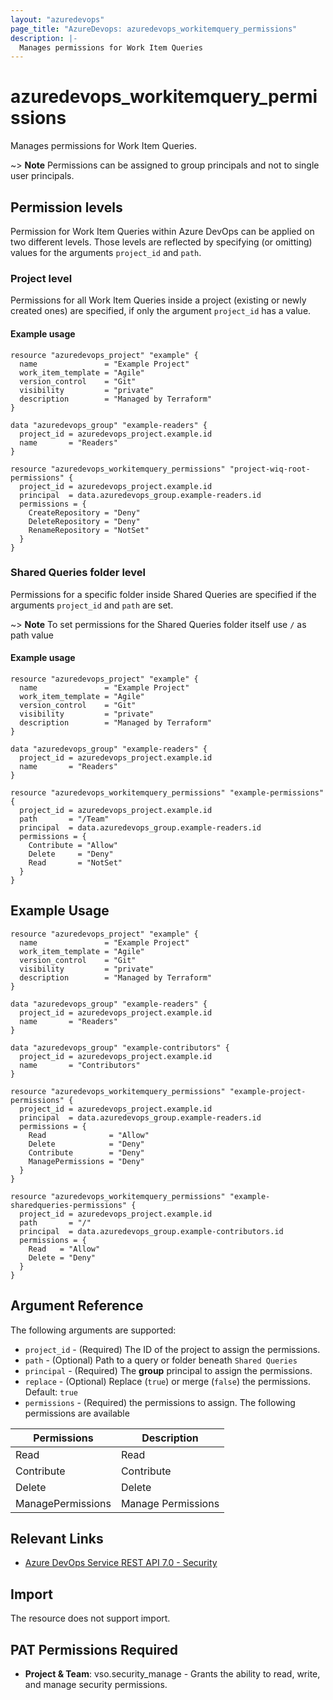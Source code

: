 ```yaml
---
layout: "azuredevops"
page_title: "AzureDevops: azuredevops_workitemquery_permissions"
description: |-
  Manages permissions for Work Item Queries
---
```


# azuredevops_workitemquery_permissions

Manages permissions for Work Item Queries. 

~> **Note** Permissions can be assigned to group principals and not to single user principals.

## Permission levels

Permission for Work Item Queries within Azure DevOps can be applied on two different levels.
Those levels are reflected by specifying (or omitting) values for the arguments `project_id` and `path`.

### Project level

Permissions for all Work Item Queries inside a project (existing or newly created ones) are specified, if only the argument `project_id` has a value.

#### Example usage

```hcl
resource "azuredevops_project" "example" {
  name               = "Example Project"
  work_item_template = "Agile"
  version_control    = "Git"
  visibility         = "private"
  description        = "Managed by Terraform"
}

data "azuredevops_group" "example-readers" {
  project_id = azuredevops_project.example.id
  name       = "Readers"
}

resource "azuredevops_workitemquery_permissions" "project-wiq-root-permissions" {
  project_id = azuredevops_project.example.id
  principal  = data.azuredevops_group.example-readers.id
  permissions = {
    CreateRepository = "Deny"
    DeleteRepository = "Deny"
    RenameRepository = "NotSet"
  }
}
```

### Shared Queries folder level

Permissions for a specific folder inside Shared Queries are specified if the arguments `project_id` and `path` are set.

~> **Note** To set permissions for the Shared Queries folder itself use `/` as path value

#### Example usage

```hcl
resource "azuredevops_project" "example" {
  name               = "Example Project"
  work_item_template = "Agile"
  version_control    = "Git"
  visibility         = "private"
  description        = "Managed by Terraform"
}

data "azuredevops_group" "example-readers" {
  project_id = azuredevops_project.example.id
  name       = "Readers"
}

resource "azuredevops_workitemquery_permissions" "example-permissions" {
  project_id = azuredevops_project.example.id
  path       = "/Team"
  principal  = data.azuredevops_group.example-readers.id
  permissions = {
    Contribute = "Allow"
    Delete     = "Deny"
    Read       = "NotSet"
  }
}
```

## Example Usage

```hcl
resource "azuredevops_project" "example" {
  name               = "Example Project"
  work_item_template = "Agile"
  version_control    = "Git"
  visibility         = "private"
  description        = "Managed by Terraform"
}

data "azuredevops_group" "example-readers" {
  project_id = azuredevops_project.example.id
  name       = "Readers"
}

data "azuredevops_group" "example-contributors" {
  project_id = azuredevops_project.example.id
  name       = "Contributors"
}

resource "azuredevops_workitemquery_permissions" "example-project-permissions" {
  project_id = azuredevops_project.example.id
  principal  = data.azuredevops_group.example-readers.id
  permissions = {
    Read              = "Allow"
    Delete            = "Deny"
    Contribute        = "Deny"
    ManagePermissions = "Deny"
  }
}

resource "azuredevops_workitemquery_permissions" "example-sharedqueries-permissions" {
  project_id = azuredevops_project.example.id
  path       = "/"
  principal  = data.azuredevops_group.example-contributors.id
  permissions = {
    Read   = "Allow"
    Delete = "Deny"
  }
}
```

## Argument Reference

The following arguments are supported:

* `project_id` - (Required) The ID of the project to assign the permissions.
* `path` - (Optional) Path to a query or folder beneath `Shared Queries`
* `principal` - (Required) The **group** principal to assign the permissions.
* `replace` - (Optional) Replace (`true`) or merge (`false`) the permissions. Default: `true`
* `permissions` - (Required) the permissions to assign. The following permissions are available

| Permissions              | Description                        |
|--------------------------|------------------------------------|
| Read                     | Read                               |
| Contribute               | Contribute                         |
| Delete                   | Delete                             |
| ManagePermissions        | Manage Permissions                 |

## Relevant Links

* [Azure DevOps Service REST API 7.0 - Security](https://docs.microsoft.com/en-us/rest/api/azure/devops/security/?view=azure-devops-rest-7.0)

## Import

The resource does not support import.

## PAT Permissions Required

- **Project & Team**: vso.security_manage - Grants the ability to read, write, and manage security permissions.
